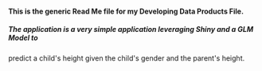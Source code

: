 ####  This is the generic Read Me file for my Developing Data Products File.
##### The application is a very simple application leveraging Shiny and a GLM Model to 
predict a child's height given the child's gender and the parent's height.